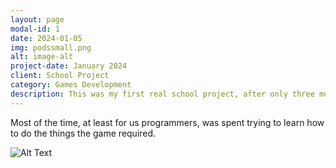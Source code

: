 ```yaml
---
layout: page
modal-id: 1
date: 2024-01-05
img: podssmall.png
alt: image-alt
project-date: January 2024
client: School Project
category: Games Development
description: This was my first real school project, after only three months of getting to know Unity and C#. Three programmers teamed up with three artists for 7 weeks of furious development.
---
```


Most of the time, at least for us programmers, was spent trying to learn how to do the things the game required.

![Alt Text](gifs/my-gif.gif)